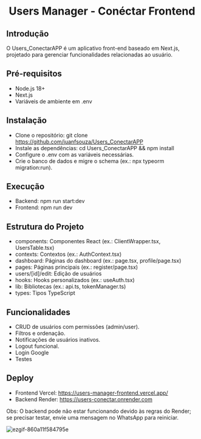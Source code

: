 <div align="center">
    
# Users Manager - Conéctar Frontend

</div>

## Introdução

O Users_ConectarAPP é um aplicativo front-end baseado em Next.js, projetado para gerenciar funcionalidades relacionadas ao usuário.

## Pré-requisitos

- Node.js 18+
- Next.js
- Variáveis de ambiente em .env

## Instalação

- Clone o repositório: git clone https://github.com/juanfsouza/Users_ConectarAPP
- Instale as dependências: cd Users_ConectarAPP && npm install
- Configure o .env com as variáveis necessárias.
- Crie o banco de dados e migre o schema (ex.: npx typeorm migration:run).

## Execução

- Backend: npm run start:dev
- Frontend: npm run dev

## Estrutura do Projeto

- components: Componentes React (ex.: ClientWrapper.tsx, UsersTable.tsx)
- contexts: Contextos (ex.: AuthContext.tsx)
- dashboard: Páginas do dashboard (ex.: page.tsx, profile/page.tsx)
- pages: Páginas principais (ex.: register/page.tsx)
- users/[id]/edit: Edição de usuários
- hooks: Hooks personalizados (ex.: useAuth.tsx)
- lib: Bibliotecas (ex.: api.ts, tokenManager.ts)
- types: Tipos TypeScript

## Funcionalidades

- CRUD de usuários com permissões (admin/user).
- Filtros e ordenação.
- Notificações de usuários inativos.
- Logout funcional.
- Login Google
- Testes

## Deploy

- Frontend Vercel: https://users-manager-frontend.vercel.app/
- Backend Render: https://users-conectar.onrender.com

Obs: O backend pode não estar funcionando devido às regras do Render; se precisar testar, envie uma mensagem no WhatsApp para reiniciar.

![ezgif-860a11f584795e](https://github.com/user-attachments/assets/402b96d7-2d26-4825-a8d4-3b467ba5709a)


